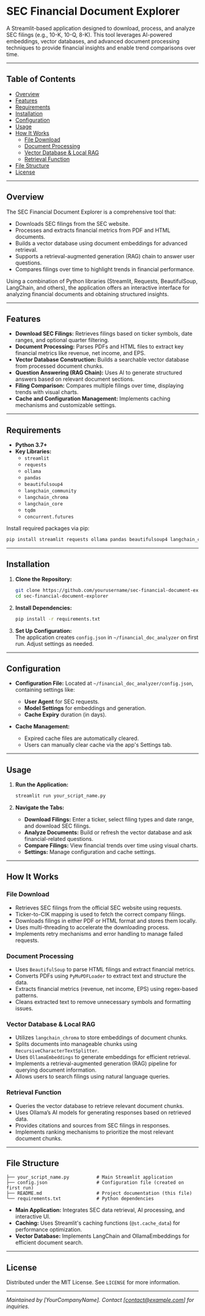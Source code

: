 # SEC Financial Document Explorer

A Streamlit-based application designed to download, process, and analyze SEC filings (e.g., 10-K, 10-Q, 8-K). This tool leverages AI-powered embeddings, vector databases, and advanced document processing techniques to provide financial insights and enable trend comparisons over time.

---

## Table of Contents

- [Overview](#overview)
- [Features](#features)
- [Requirements](#requirements)
- [Installation](#installation)
- [Configuration](#configuration)
- [Usage](#usage)
- [How It Works](#how-it-works)
  - [File Download](#file-download)
  - [Document Processing](#document-processing)
  - [Vector Database & Local RAG](#vector-database--local-rag)
  - [Retrieval Function](#retrieval-function)
- [File Structure](#file-structure)
- [License](#license)

---

## Overview

The SEC Financial Document Explorer is a comprehensive tool that:
- Downloads SEC filings from the SEC website.
- Processes and extracts financial metrics from PDF and HTML documents.
- Builds a vector database using document embeddings for advanced retrieval.
- Supports a retrieval-augmented generation (RAG) chain to answer user questions.
- Compares filings over time to highlight trends in financial performance.

Using a combination of Python libraries (Streamlit, Requests, BeautifulSoup, LangChain, and others), the application offers an interactive interface for analyzing financial documents and obtaining structured insights.

---

## Features

- **Download SEC Filings:**  Retrieves filings based on ticker symbols, date ranges, and optional quarter filtering.
- **Document Processing:**  Parses PDFs and HTML files to extract key financial metrics like revenue, net income, and EPS.
- **Vector Database Construction:**  Builds a searchable vector database from processed document chunks.
- **Question Answering (RAG Chain):**  Uses AI to generate structured answers based on relevant document sections.
- **Filing Comparison:**  Compares multiple filings over time, displaying trends with visual charts.
- **Cache and Configuration Management:**  Implements caching mechanisms and customizable settings.

---

## Requirements

- **Python 3.7+**
- **Key Libraries:**
  - `streamlit`
  - `requests`
  - `ollama`
  - `pandas`
  - `beautifulsoup4`
  - `langchain_community`
  - `langchain_chroma`
  - `langchain_core`
  - `tqdm`
  - `concurrent.futures`
  
Install required packages via pip:
```bash
pip install streamlit requests ollama pandas beautifulsoup4 langchain_community langchain_chroma tqdm
```

---

## Installation

1. **Clone the Repository:**
   ```bash
   git clone https://github.com/yourusername/sec-financial-document-explorer.git
   cd sec-financial-document-explorer
   ```

2. **Install Dependencies:**
   ```bash
   pip install -r requirements.txt
   ```

3. **Set Up Configuration:**  
   The application creates `config.json` in `~/financial_doc_analyzer` on first run. Adjust settings as needed.

---

## Configuration

- **Configuration File:**
  Located at `~/financial_doc_analyzer/config.json`, containing settings like:
  - **User Agent** for SEC requests.
  - **Model Settings** for embeddings and generation.
  - **Cache Expiry** duration (in days).

- **Cache Management:**
  - Expired cache files are automatically cleared.
  - Users can manually clear cache via the app's Settings tab.

---

## Usage

1. **Run the Application:**
   ```bash
   streamlit run your_script_name.py
   ```

2. **Navigate the Tabs:**
   - **Download Filings:** Enter a ticker, select filing types and date range, and download SEC filings.
   - **Analyze Documents:** Build or refresh the vector database and ask financial-related questions.
   - **Compare Filings:** View financial trends over time using visual charts.
   - **Settings:** Manage configuration and cache settings.

---

## How It Works

### File Download

- Retrieves SEC filings from the official SEC website using requests.
- Ticker-to-CIK mapping is used to fetch the correct company filings.
- Downloads filings in either PDF or HTML format and stores them locally.
- Uses multi-threading to accelerate the downloading process.
- Implements retry mechanisms and error handling to manage failed requests.

### Document Processing

- Uses `BeautifulSoup` to parse HTML filings and extract financial metrics.
- Converts PDFs using `PyMuPDFLoader` to extract text and structure the data.
- Extracts financial metrics (revenue, net income, EPS) using regex-based patterns.
- Cleans extracted text to remove unnecessary symbols and formatting issues.

### Vector Database & Local RAG

- Utilizes `langchain_chroma` to store embeddings of document chunks.
- Splits documents into manageable chunks using `RecursiveCharacterTextSplitter`.
- Uses `OllamaEmbeddings` to generate embeddings for efficient retrieval.
- Implements a retrieval-augmented generation (RAG) pipeline for querying document information.
- Allows users to search filings using natural language queries.

### Retrieval Function

- Queries the vector database to retrieve relevant document chunks.
- Uses Ollama’s AI models for generating responses based on retrieved data.
- Provides citations and sources from SEC filings in responses.
- Implements ranking mechanisms to prioritize the most relevant document chunks.

---

## File Structure

```
├── your_script_name.py          # Main Streamlit application
├── config.json                  # Configuration file (created on first run)
├── README.md                    # Project documentation (this file)
└── requirements.txt             # Python dependencies
```

- **Main Application:** Integrates SEC data retrieval, AI processing, and interactive UI.
- **Caching:** Uses Streamlit's caching functions (`@st.cache_data`) for performance optimization.
- **Vector Database:** Implements LangChain and OllamaEmbeddings for efficient document search.

---

## License

Distributed under the MIT License. See `LICENSE` for more information.

---

*Maintained by [YourCompanyName]. Contact [contact@example.com] for inquiries.*

